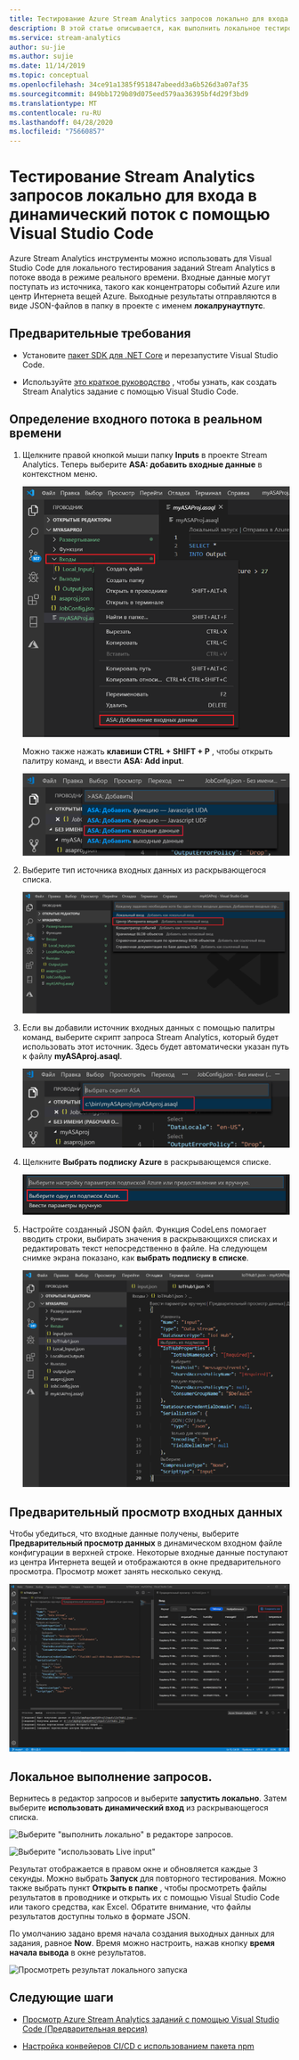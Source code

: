 ```yaml
---
title: Тестирование Azure Stream Analytics запросов локально для входа в динамический поток с помощью Visual Studio Code
description: В этой статье описывается, как выполнить локальное тестирование запросов для входных данных в динамическом потоке с помощью средств Azure Stream Analytics для Visual Studio Code.
ms.service: stream-analytics
author: su-jie
ms.author: sujie
ms.date: 11/14/2019
ms.topic: conceptual
ms.openlocfilehash: 34ce91a1385f951847abeedd3a6b526d3a07af35
ms.sourcegitcommit: 849bb1729b89d075eed579aa36395bf4d29f3bd9
ms.translationtype: MT
ms.contentlocale: ru-RU
ms.lasthandoff: 04/28/2020
ms.locfileid: "75660857"
---
```

# <a name="test-stream-analytics-queries-locally-against-live-stream-input-by-using-visual-studio-code"></a>Тестирование Stream Analytics запросов локально для входа в динамический поток с помощью Visual Studio Code

Azure Stream Analytics инструменты можно использовать для Visual Studio Code для локального тестирования заданий Stream Analytics в потоке ввода в режиме реального времени. Входные данные могут поступать из источника, такого как концентраторы событий Azure или центр Интернета вещей Azure. Выходные результаты отправляются в виде JSON-файлов в папку в проекте с именем **локалрунаутпутс**.

## <a name="prerequisites"></a>Предварительные требования

* Установите [пакет SDK для .NET Core](https://dotnet.microsoft.com/download) и перезапустите Visual Studio Code.

* Используйте [это краткое руководство](quick-create-vs-code.md) , чтобы узнать, как создать Stream Analytics задание с помощью Visual Studio Code.

## <a name="define-a-live-stream-input"></a>Определение входного потока в реальном времени

1. Щелкните правой кнопкой мыши папку **Inputs** в проекте Stream Analytics. Теперь выберите **ASA: добавить входные данные** в контекстном меню.

   ![Добавление входных данных из папки Inputs](./media/quick-create-vs-code/add-input-from-inputs-folder.png)

   Можно также нажать **клавиши CTRL + SHIFT + P** , чтобы открыть палитру команд, и ввести **ASA: Add input**.

   ![Добавление входа Stream Analytics в Visual Studio Code](./media/quick-create-vs-code/add-input.png)

2. Выберите тип источника входных данных из раскрывающегося списка.

   ![Выбор центра Интернета вещей в качестве источника входных данных](./media/quick-create-vs-code/iot-hub.png)

3. Если вы добавили источник входных данных с помощью палитры команд, выберите скрипт запроса Stream Analytics, который будет использовать этот источник. Здесь будет автоматически указан путь к файлу **myASAproj.asaql**.

   ![Выбор скрипта Stream Analytics в Visual Studio Code](./media/quick-create-vs-code/asa-script.png)

4. Щелкните **Выбрать подписку Azure** в раскрывающемся списке.

    ![Выбор подписки в списке](./media/quick-create-vs-code/add-input-select-subscription.png)

5. Настройте созданный JSON файл. Функция CodeLens помогает вводить строки, выбирать значения в раскрывающихся списках и редактировать текст непосредственно в файле. На следующем снимке экрана показано, как **выбрать подписку в списке**.

   ![Настройка входного файла в Visual Studio Code](./media/quick-create-vs-code/configure-input.png)

## <a name="preview-input"></a>Предварительный просмотр входных данных

Чтобы убедиться, что входные данные получены, выберите **Предварительный просмотр данных** в динамическом входном файле конфигурации в верхней строке. Некоторые входные данные поступают из центра Интернета вещей и отображаются в окне предварительного просмотра. Просмотр может занять несколько секунд.

 ![Просмотр динамических входных данных](./media/quick-create-vs-code/preview-live-input.png)

## <a name="run-queries-locally"></a>Локальное выполнение запросов.

Вернитесь в редактор запросов и выберите **запустить локально**. Затем выберите **использовать динамический вход** из раскрывающегося списка.

![Выберите "выполнить локально" в редакторе запросов.](./media/vscode-local-run/run-locally.png)

![Выберите "использовать Live input"](./media/vscode-local-run-live-input/run-locally-use-live-input.png)

Результат отображается в правом окне и обновляется каждые 3 секунды. Можно выбрать **Запуск** для повторного тестирования. Можно также выбрать пункт **Открыть в папке** , чтобы просмотреть файлы результатов в проводнике и открыть их с помощью Visual Studio Code или такого средства, как Excel. Обратите внимание, что файлы результатов доступны только в формате JSON.

По умолчанию задано время начала создания выходных данных для задания, равное **Now**. Время можно настроить, нажав кнопку **время начала вывода** в окне результатов.

![Просмотреть результат локального запуска](./media/vscode-local-run-live-input/vscode-livetesting.gif)

## <a name="next-steps"></a>Следующие шаги

* [Просмотр Azure Stream Analytics заданий с помощью Visual Studio Code (Предварительная версия)](visual-studio-code-explore-jobs.md)

* [Настройка конвейеров CI/CD с использованием пакета npm](setup-cicd-vs-code.md)
